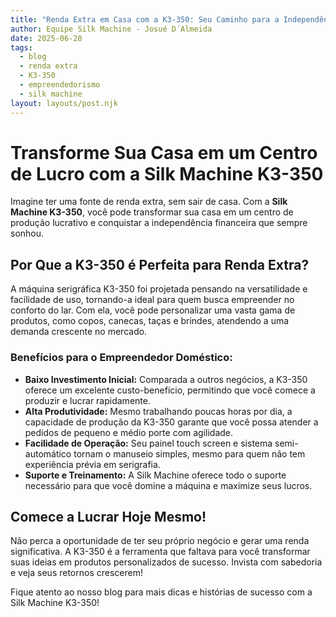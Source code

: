 ```yaml
---
title: "Renda Extra em Casa com a K3-350: Seu Caminho para a Independência Financeira"
author: Equipe Silk Machine - Josué D´Almeida
date: 2025-06-28
tags:
  - blog
  - renda extra
  - K3-350
  - empreendedorismo
  - silk machine
layout: layouts/post.njk
---
```



# Transforme Sua Casa em um Centro de Lucro com a Silk Machine K3-350

Imagine ter uma fonte de renda extra, sem sair de casa. Com a **Silk Machine K3-350**, você pode transformar sua casa em um centro de produção lucrativo e conquistar a independência financeira que sempre sonhou.

## Por Que a K3-350 é Perfeita para Renda Extra?

A máquina serigráfica K3-350 foi projetada pensando na versatilidade e facilidade de uso, tornando-a ideal para quem busca empreender no conforto do lar. Com ela, você pode personalizar uma vasta gama de produtos, como copos, canecas, taças e brindes, atendendo a uma demanda crescente no mercado.

### Benefícios para o Empreendedor Doméstico:

*   **Baixo Investimento Inicial:** Comparada a outros negócios, a K3-350 oferece um excelente custo-benefício, permitindo que você comece a produzir e lucrar rapidamente.
*   **Alta Produtividade:** Mesmo trabalhando poucas horas por dia, a capacidade de produção da K3-350 garante que você possa atender a pedidos de pequeno e médio porte com agilidade.
*   **Facilidade de Operação:** Seu painel touch screen e sistema semi-automático tornam o manuseio simples, mesmo para quem não tem experiência prévia em serigrafia.
*   **Suporte e Treinamento:** A Silk Machine oferece todo o suporte necessário para que você domine a máquina e maximize seus lucros.

## Comece a Lucrar Hoje Mesmo!

Não perca a oportunidade de ter seu próprio negócio e gerar uma renda significativa. A K3-350 é a ferramenta que faltava para você transformar suas ideias em produtos personalizados de sucesso. Invista com sabedoria e veja seus retornos crescerem!

Fique atento ao nosso blog para mais dicas e histórias de sucesso com a Silk Machine K3-350!

